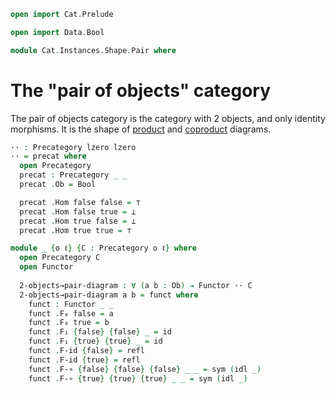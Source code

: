 ```agda
open import Cat.Prelude

open import Data.Bool

module Cat.Instances.Shape.Pair where
```

# The "pair of objects" category

The pair of objects category is the category with 2 objects,
and only identity morphisms. It is the shape of [product] and
[coproduct] diagrams.

[product]: Cat.Diagram.Product.html
[coproduct]: Cat.Diagram.Coproduct.html

```agda
·· : Precategory lzero lzero
·· = precat where
  open Precategory
  precat : Precategory _ _
  precat .Ob = Bool

  precat .Hom false false = ⊤
  precat .Hom false true = ⊥
  precat .Hom true false = ⊥
  precat .Hom true true = ⊤
```

<!--
````
  precat .Hom-set false false = hlevel 2
  precat .Hom-set false true = hlevel 2
  precat .Hom-set true false = hlevel 2
  precat .Hom-set true true = hlevel 2

  precat .id {x = false} = tt
  precat .id {x = true} = tt

  precat ._∘_ {false} {false} {false} _ _ = tt
  precat ._∘_ {true} {true} {true} _ _ = tt

  precat .idr {false} {false} _ = refl
  precat .idr {true} {true} _ = refl

  precat .idl {false} {false} _ = refl
  precat .idl {true} {true} _ = refl

  precat .assoc {false} {false} {false} {false} _ _ _ = refl
  precat .assoc {true} {true} {true} {true} _ _ _ = refl
```
-->

```agda
module _ {o ℓ} {C : Precategory o ℓ} where
  open Precategory C
  open Functor
   
  2-objects→pair-diagram : ∀ (a b : Ob) → Functor ·· C
  2-objects→pair-diagram a b = funct where
    funct : Functor _ _
    funct .F₀ false = a
    funct .F₀ true = b
    funct .F₁ {false} {false} _ = id
    funct .F₁ {true} {true} _ = id
    funct .F-id {false} = refl
    funct .F-id {true} = refl
    funct .F-∘ {false} {false} {false} _ _ = sym (idl _)
    funct .F-∘ {true} {true} {true} _ _ = sym (idl _)
```
